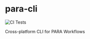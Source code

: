 # para-cli

![CI Tests](https://github.com/mstine/para-cli/actions/workflows/go.yml/badge.svg)

Cross-platform CLI for PARA Workflows
